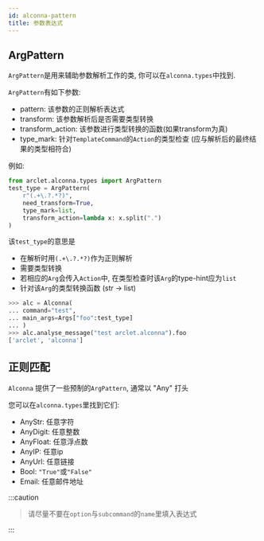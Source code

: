```yaml
---
id: alconna-pattern
title: 参数表达式
---
```


## ArgPattern
`ArgPattern`是用来辅助参数解析工作的类, 你可以在`alconna.types`中找到.

`ArgPattern`有如下参数:

* pattern: 该参数的正则解析表达式
* transform: 该参数解析后是否需要类型转换
* transform_action: 该参数进行类型转换的函数(如果transform为真)
* type_mark: 针对`TemplateCommand`的`Action`的类型检查 (应与解析后的最终结果的类型相符合)

例如:
```python
from arclet.alconna.types import ArgPattern
test_type = ArgPattern(
    r"(.+\.?.*?)",
    need_transform=True,
    type_mark=list,
    transform_action=lambda x: x.split(".")
)
```

该`test_type`的意思是
* 在解析时用`(.+\.?.*?)`作为正则解析
* 需要类型转换
* 若相应的`Arg`会传入`Action`中, 在类型检查时该`Arg`的type-hint应为`list`
* 针对该`Arg`的类型转换函数 (str -> list)

```python
>>> alc = Alconna(
... command="test",
... main_args=Args["foo":test_type]
... )
>>> alc.analyse_message("test arclet.alconna").foo
['arclet', 'alconna']
```


## 正则匹配

`Alconna` 提供了一些预制的`ArgPattern`, 通常以 "Any" 打头

您可以在`alconna.types`里找到它们:
- AnyStr: 任意字符
- AnyDigit: 任意整数
- AnyFloat: 任意浮点数
- AnyIP: 任意ip
- AnyUrl: 任意链接
- Bool: `"True"`或`"False"`
- Email: 任意邮件地址

:::caution

> 请尽量不要在`option`与`subcommand`的`name`里填入表达式

:::